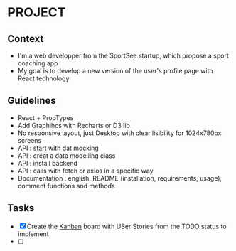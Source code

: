 # PROJECT

## Context
- I'm a web developper from the SportSee startup, which propose a sport coaching app
- My goal is to develop a new version of the user's profile page with React technology

## Guidelines
- React + PropTypes
- Add Graphihcs with Recharts or D3 lib
- No responsive layout, just Desktop with clear lisibility for 1024x780px screens
- API : start with dat mocking
- API : créat a data modelling class
- API : install backend
- API : calls with fetch or axios in a specific way
- Documentation : english, README (installation, requirements, usage), comment functions and methods


## Tasks
- [x] Create the [Kanban](https://github.com/users/jeromeabel/projects/3) board with USer Stories from the TODO status to implement
- [ ]

